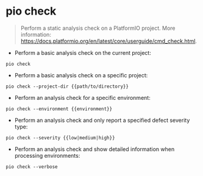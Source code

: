 # pio check

> Perform a static analysis check on a PlatformIO project.
> More information: <https://docs.platformio.org/en/latest/core/userguide/cmd_check.html>.

- Perform a basic analysis check on the current project:

`pio check`

- Perform a basic analysis check on a specific project:

`pio check --project-dir {{path/to/directory}}`

- Perform an analysis check for a specific environment:

`pio check --environment {{environment}}`

- Perform an analysis check and only report a specified defect severity type:

`pio check --severity {{low|medium|high}}`

- Perform an analysis check and show detailed information when processing environments:

`pio check --verbose`
